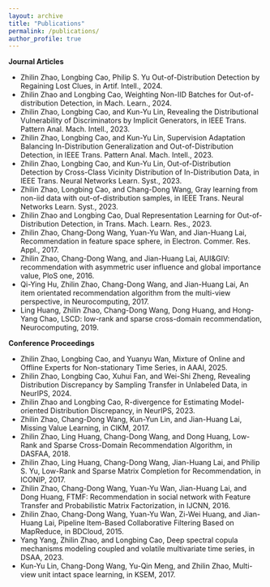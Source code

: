 ```yaml
---
layout: archive
title: "Publications"
permalink: /publications/
author_profile: true
---
```


**Journal Articles**
* Zhilin Zhao, Longbing Cao, Philip S. Yu Out-of-Distribution Detection by Regaining Lost Clues, in Artif. Intell., 2024. 
* Zhilin Zhao and Longbing Cao, Weighting Non-IID Batches for Out-of-distribution Detection, in Mach. Learn., 2024.
* Zhilin Zhao, Longbing Cao, and Kun-Yu Lin, Revealing the Distributional Vulnerability of Discriminators by Implicit Generators, in IEEE Trans. Pattern Anal. Mach. Intell., 2023.
* Zhilin Zhao, Longbing Cao, and Kun-Yu Lin,  Supervision Adaptation Balancing In-Distribution Generalization and Out-of-Distribution Detection, in IEEE Trans. Pattern Anal. Mach. Intell., 2023.
* Zhilin Zhao, Longbing Cao, and Kun-Yu Lin,  Out-of-Distribution Detection by Cross-Class Vicinity Distribution of In-Distribution Data, in IEEE Trans. Neural Networks Learn. Syst., 2023.
* Zhilin Zhao, Longbing Cao, and Chang-Dong Wang,  Gray learning from non-iid data with out-of-distribution samples, in IEEE Trans. Neural Networks Learn. Syst., 2023. 
* Zhilin Zhao and Longbing Cao, Dual Representation Learning for Out-of-Distribution Detection, in Trans. Mach. Learn. Res., 2023.
* Zhilin Zhao, Chang-Dong Wang, Yuan-Yu Wan, and Jian-Huang Lai, Recommendation in feature space sphere, in Electron. Commer. Res. Appl., 2017.
* Zhilin Zhao, Chang-Dong Wang, and Jian-Huang Lai, AUI&GIV: recommendation with asymmetric user influence and global importance value, PloS one, 2016.
* Qi-Ying Hu, Zhilin Zhao, Chang-Dong Wang, and Jian-Huang Lai, An item orientated recommendation algorithm from the multi-view perspective, in Neurocomputing, 2017.
* Ling Huang, Zhilin Zhao, Chang-Dong Wang, Dong Huang, and Hong-Yang Chao, LSCD: low-rank and sparse cross-domain recommendation, Neurocomputing, 2019.

**Conference Proceedings**
* Zhilin Zhao, Longbing Cao, and Yuanyu Wan, Mixture of Online and Offline Experts for Non-stationary Time Series, in AAAI, 2025. 
* Zhilin Zhao, Longbing Cao, Xuhui Fan, and Wei-Shi Zheng, Revealing Distribution Discrepancy by Sampling Transfer in Unlabeled Data, in NeurIPS, 2024. 
* Zhilin Zhao and Longbing Cao, R-divergence for Estimating Model-oriented Distribution Discrepancy, in NeurIPS, 2023.
* Zhilin Zhao, Chang-Dong Wang, Kun-Yun Lin, and Jian-Huang Lai, Missing Value Learning, in CIKM, 2017.
* Zhilin Zhao, Ling Huang, Chang-Dong Wang, and Dong Huang, Low-Rank and Sparse Cross-Domain Recommendation Algorithm, in DASFAA, 2018.
* Zhilin Zhao, Ling Huang, Chang-Dong Wang, Jian-Huang Lai, and Philip S. Yu, Low-Rank and Sparse Matrix Completion for Recommendation, in ICONIP, 2017.
* Zhilin Zhao, Chang-Dong Wang, Yuan-Yu Wan, Jian-Huang Lai, and Dong Huang, FTMF: Recommendation in social network with Feature Transfer and Probabilistic Matrix Factorization, in ĲCNN, 2016.
* Zhilin Zhao, Chang-Dong Wang, Yuan-Yu Wan, Zi-Wei Huang, and Jian-Huang Lai, Pipeline Item-Based Collaborative Filtering Based on MapReduce, in BDCloud, 2015.
* Yang Yang, Zhilin Zhao, and Longbing Cao, Deep spectral copula mechanisms modeling coupled and volatile multivariate time series, in DSAA, 2023.
* Kun-Yu Lin, Chang-Dong Wang, Yu-Qin Meng, and Zhilin Zhao, Multi-view unit intact space learning, in KSEM, 2017.



